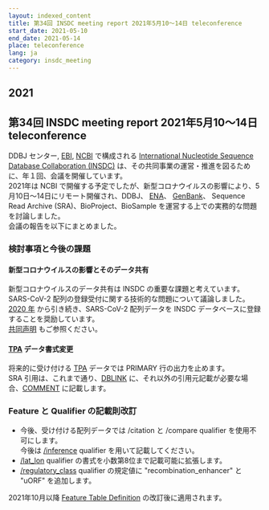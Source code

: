 ```yaml
---
layout: indexed_content
title: 第34回 INSDC meeting report 2021年5月10～14日 teleconference
start_date: 2021-05-10
end_date: 2021-05-14
place: teleconference
lang: ja
category: insdc_meeting
---
```


## 2021 <a name="2021"></a>

## 第34回 INSDC meeting report 2021年5月10～14日 teleconference

DDBJ センター, [EBI](https://www.ebi.ac.uk/), 
[NCBI](https://www.ncbi.nlm.nih.gov/) で構成される 
[International Nucleotide Sequence Database Collaboration (INSDC)](https://www.insdc.org/)
は、その共同事業の運営・推進を図るために、年１回、会議を開催しています。    
2021年は NCBI で開催する予定でしたが、新型コロナウイルスの影響により、5月10日～14日にリモート開催され、DDBJ、
[ENA](https://www.ebi.ac.uk/ena/)、
[GenBank](https://www.ncbi.nlm.nih.gov/genbank/index.html)、
Sequence Read Archive (SRA)、BioProject、BioSample を運営する上での実務的な問題を討論しました。    
会議の報告を以下にまとめました。

### 検討事項と今後の課題

#### 新型コロナウイルスの影響とそのデータ共有  

新型コロナウイルスのデータ共有は INSDC の重要な課題と考えています。    
SARS-CoV-2 配列の登録受付に関する技術的な問題について議論しました。    
[2020 年](/activities/insdc_meeting/2020.html) から引き続き、SARS-CoV-2 配列データを INSDC データベースに登録することを奨励しています。    
[共同声明](http://www.insdc.org/sites/insdc.org/files/documents/INSDC_Statement_on_SARS-CoV-2_sequence_data_sharing_during_COVID-19.pdf) もご参照ください。

#### [TPA](/ddbj/tpa.html) データ書式変更

将来的に受け付ける [TPA](/ddbj/tpa.html) データでは PRIMARY 行の出力を止めます。    
SRA 引用は、これまで通り、[DBLINK](/ddbj/flat-file.html#DBLINK) に、それ以外の引用元記載が必要な場合、[COMMENT](/ddbj/flat-file.html#COMMENT) に記載します。  

### Feature と Qualifier の記載則改訂  <a name="2021-ft"></a>

-   今後、受け付ける配列データでは /citation と /compare qualifier を使用不可にします。    
    今後は [/inference](/ddbj/qualifiers.html#inference) qualifier を用いて記載してください。
-   [/lat_lon](/ddbj/qualifiers.html#lat_lon) qualifier の書式を小数第8位まで記載可能に拡張します。
-   [/regulatory_class](/ddbj/qualifiers.html#regulatory_class) qualifier の規定値に "recombination_enhancer" と "uORF" を追加します。

2021年10月以降 [Feature Table Definition](/ddbj/feature-table.html) の改訂後に適用されます。

